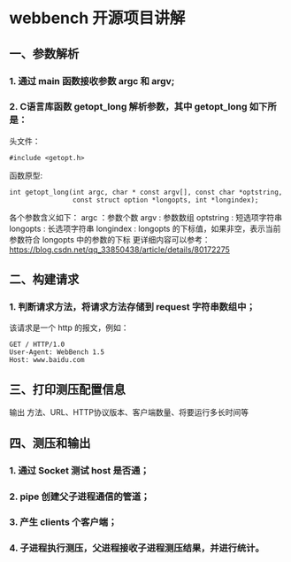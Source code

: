 # webbench 开源项目讲解



## 一、参数解析
### 1. 通过 main 函数接收参数 argc 和 argv;
### 2. C语言库函数 getopt_long 解析参数，其中 getopt_long 如下所是：

头文件：
```
#include <getopt.h>
```
函数原型:
```
int getopt_long(int argc, char * const argv[], const char *optstring,
                const struct option *longopts, int *longindex);
```
各个参数含义如下：
argc ：参数个数
argv : 参数数组
optstring : 短选项字符串
longopts : 长选项字符串
longindex : longopts 的下标值，如果非空，表示当前参数符合 longopts 中的参数的下标
更详细内容可以参考：https://blog.csdn.net/qq_33850438/article/details/80172275

## 二、构建请求
### 1. 判断请求方法，将请求方法存储到 request 字符串数组中；
该请求是一个 http 的报文，例如：
```
GET / HTTP/1.0
User-Agent: WebBench 1.5
Host: www.baidu.com
```

## 三、打印测压配置信息

输出 方法、URL、HTTP协议版本、客户端数量、将要运行多长时间等


## 四、测压和输出

### 1. 通过 Socket 测试 host 是否通；
### 2. pipe 创建父子进程通信的管道；
### 3. 产生 clients 个客户端；
### 4. 子进程执行测压，父进程接收子进程测压结果，并进行统计。





